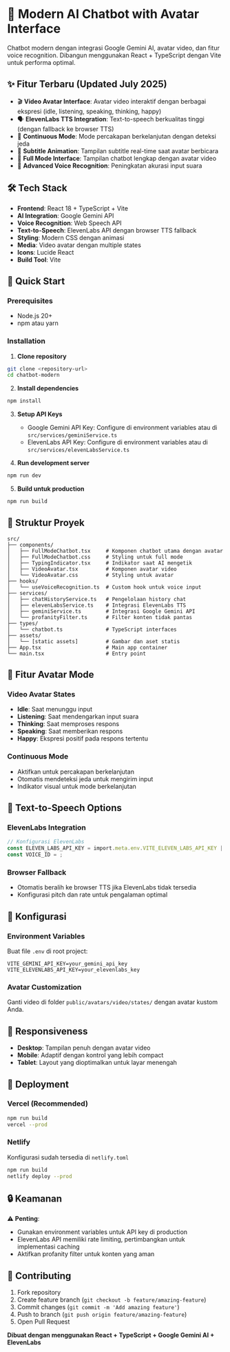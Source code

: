 # 🤖 Modern AI Chatbot with Avatar Interface

Chatbot modern dengan integrasi Google Gemini AI, avatar video, dan fitur voice recognition. Dibangun menggunakan React + TypeScript dengan Vite untuk performa optimal.

## ✨ Fitur Terbaru (Updated July 2025)

- 🎬 **Video Avatar Interface**: Avatar video interaktif dengan berbagai ekspresi (idle, listening, speaking, thinking, happy)
- 🗣️ **ElevenLabs TTS Integration**: Text-to-speech berkualitas tinggi (dengan fallback ke browser TTS)
- 🔄 **Continuous Mode**: Mode percakapan berkelanjutan dengan deteksi jeda
- 💬 **Subtitle Animation**: Tampilan subtitle real-time saat avatar berbicara
- 📱 **Full Mode Interface**: Tampilan chatbot lengkap dengan avatar video
- 🎤 **Advanced Voice Recognition**: Peningkatan akurasi input suara

## 🛠️ Tech Stack

- **Frontend**: React 18 + TypeScript + Vite
- **AI Integration**: Google Gemini API
- **Voice Recognition**: Web Speech API
- **Text-to-Speech**: ElevenLabs API dengan browser TTS fallback
- **Styling**: Modern CSS dengan animasi
- **Media**: Video avatar dengan multiple states
- **Icons**: Lucide React
- **Build Tool**: Vite

## 🚀 Quick Start

### Prerequisites
- Node.js 20+ 
- npm atau yarn

### Installation

1. **Clone repository**
```bash
git clone <repository-url>
cd chatbot-modern
```

2. **Install dependencies**
```bash
npm install
```

3. **Setup API Keys**
   - Google Gemini API Key: Configure di environment variables atau di `src/services/geminiService.ts`
   - ElevenLabs API Key: Configure di environment variables atau di `src/services/elevenLabsService.ts`

4. **Run development server**
```bash
npm run dev
```

5. **Build untuk production**
```bash
npm run build
```

## 📁 Struktur Proyek

```
src/
├── components/
│   ├── FullModeChatbot.tsx     # Komponen chatbot utama dengan avatar
│   ├── FullModeChatbot.css     # Styling untuk full mode
│   ├── TypingIndicator.tsx     # Indikator saat AI mengetik
│   ├── VideoAvatar.tsx         # Komponen avatar video
│   └── VideoAvatar.css         # Styling untuk avatar
├── hooks/
│   └── useVoiceRecognition.ts  # Custom hook untuk voice input
├── services/
│   ├── chatHistoryService.ts   # Pengelolaan history chat
│   ├── elevenLabsService.ts    # Integrasi ElevenLabs TTS
│   ├── geminiService.ts        # Integrasi Google Gemini API
│   └── profanityFilter.ts      # Filter konten tidak pantas
├── types/
│   └── chatbot.ts              # TypeScript interfaces
├── assets/
│   └── [static assets]         # Gambar dan aset statis
├── App.tsx                     # Main app container
└── main.tsx                    # Entry point
```

## 🎯 Fitur Avatar Mode

### Video Avatar States
- **Idle**: Saat menunggu input
- **Listening**: Saat mendengarkan input suara
- **Thinking**: Saat memproses respons
- **Speaking**: Saat memberikan respons
- **Happy**: Ekspresi positif pada respons tertentu

### Continuous Mode
- Aktifkan untuk percakapan berkelanjutan
- Otomatis mendeteksi jeda untuk mengirim input
- Indikator visual untuk mode berkelanjutan

## 🎨 Text-to-Speech Options

### ElevenLabs Integration
```typescript
// Konfigurasi ElevenLabs
const ELEVEN_LABS_API_KEY = import.meta.env.VITE_ELEVEN_LABS_API_KEY || '';
const VOICE_ID = ;
```

### Browser Fallback
- Otomatis beralih ke browser TTS jika ElevenLabs tidak tersedia
- Konfigurasi pitch dan rate untuk pengalaman optimal

## 🔧 Konfigurasi

### Environment Variables
Buat file `.env` di root project:
```
VITE_GEMINI_API_KEY=your_gemini_api_key
VITE_ELEVENLABS_API_KEY=your_elevenlabs_key
```

### Avatar Customization
Ganti video di folder `public/avatars/video/states/` dengan avatar kustom Anda.

## 📱 Responsiveness

- **Desktop**: Tampilan penuh dengan avatar video
- **Mobile**: Adaptif dengan kontrol yang lebih compact
- **Tablet**: Layout yang dioptimalkan untuk layar menengah

## 🚀 Deployment

### Vercel (Recommended)
```bash
npm run build
vercel --prod
```

### Netlify
Konfigurasi sudah tersedia di `netlify.toml`
```bash
npm run build
netlify deploy --prod
```

## 🔒 Keamanan

⚠️ **Penting**: 
- Gunakan environment variables untuk API key di production
- ElevenLabs API memiliki rate limiting, pertimbangkan untuk implementasi caching
- Aktifkan profanity filter untuk konten yang aman

## 🤝 Contributing

1. Fork repository
2. Create feature branch (`git checkout -b feature/amazing-feature`)
3. Commit changes (`git commit -m 'Add amazing feature'`)
4. Push to branch (`git push origin feature/amazing-feature`)
5. Open Pull Request


**Dibuat dengan menggunakan React + TypeScript + Google Gemini AI + ElevenLabs**
